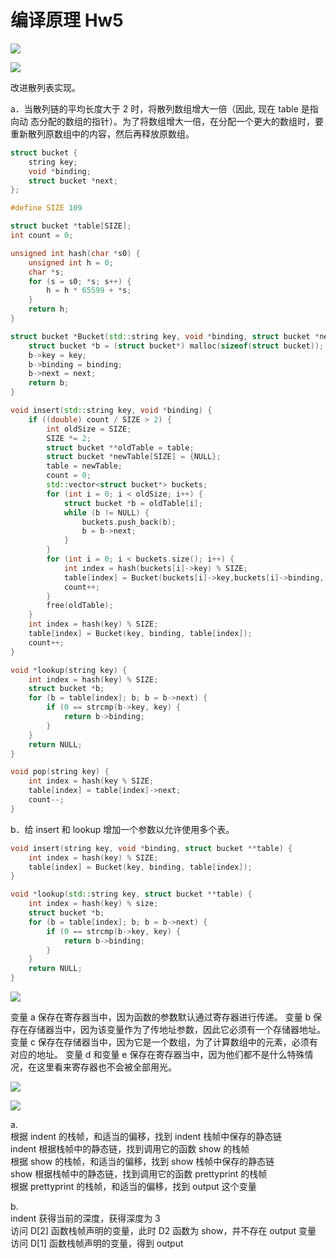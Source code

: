 # 编译原理 Hw5

![](img/0b8557b50a1f24d1c4bdf3950815d52a_MD5.png)

![](img/5b375e910a2e1635baa2d40e631ad2c3_MD5.png)

改进散列表实现。

a．当散列链的平均长度大于 2 时，将散列数组增大一倍（因此, 现在 table 是指向动 态分配的数组的指针）。为了将数组增大一倍，在分配一个更大的数组时，要重新散列原数组中的内容，然后再释放原数组。

```c++
struct bucket {
    string key;
    void *binding;
    struct bucket *next;
};

#define SIZE 109

struct bucket *table[SIZE];
int count = 0;

unsigned int hash(char *s0) {
    unsigned int h = 0;
    char *s;
    for (s = s0; *s; s++) {
        h = h * 65599 + *s;
    }
    return h;
}

struct bucket *Bucket(std::string key, void *binding, struct bucket *next) {
    struct bucket *b = (struct bucket*) malloc(sizeof(struct bucket));
    b->key = key;
    b->binding = binding;
    b->next = next;
    return b;
}

void insert(std::string key, void *binding) {
    if ((double) count / SIZE > 2) {
        int oldSize = SIZE;
        SIZE *= 2;
        struct bucket **oldTable = table; 
        struct bucket *newTable[SIZE] = {NULL};
        table = newTable;
        count = 0;
		std::vector<struct bucket*> buckets;
        for (int i = 0; i < oldSize; i++) {
            struct bucket *b = oldTable[i];
            while (b != NULL) {
                buckets.push_back(b);
                b = b->next;
            }
        }
        for (int i = 0; i < buckets.size(); i++) {
            int index = hash(buckets[i]->key) % SIZE;
			table[index] = Bucket(buckets[i]->key,buckets[i]->binding, table[index]);
            count++;
        }
        free(oldTable);
    }
    int index = hash(key) % SIZE;
    table[index] = Bucket(key, binding, table[index]);
    count++;
}

void *lookup(string key) {
    int index = hash(key) % SIZE;
    struct bucket *b;
    for (b = table[index]; b; b = b->next) {
        if (0 == strcmp(b->key, key) {
            return b->binding;
        }
    }
    return NULL;
}

void pop(string key) {
    int index = hash(key % SIZE;
    table[index] = table[index]->next;
    count--;
}
```

b．给 insert 和 lookup 增加一个参数以允许使用多个表。

```c++
void insert(string key, void *binding, struct bucket **table) {
    int index = hash(key) % SIZE;
    table[index] = Bucket(key, binding, table[index]);
}

void *lookup(std::string key, struct bucket **table) {
    int index = hash(key) % size;
    struct bucket *b;
    for (b = table[index]; b; b = b->next) {
        if (0 == strcmp(b->key, key) {
            return b->binding;
        }
    }
    return NULL;
}
```

![](img/b6cedad1adead8066d362099d15b1a46_MD5.png)

变量 a 保存在寄存器当中，因为函数的参数默认通过寄存器进行传递。
变量 b 保存在存储器当中，因为该变量作为了传地址参数，因此它必须有一个存储器地址。
变量 c 保存在存储器当中，因为它是一个数组，为了计算数组中的元素，必须有对应的地址。
变量 d 和变量 e 保存在寄存器当中，因为他们都不是什么特殊情况，在这里看来寄存器也不会被全部用光。

![](img/6772b42ad6fcc2f1182d0046318caf37_MD5.png)

![](img/19a29c18181b09d2ddacd954fcd1153f_MD5.png)

a.  
根据 indent 的栈帧，和适当的偏移，找到 indent 栈帧中保存的静态链  
indent 根据栈帧中的静态链，找到调用它的函数 show 的栈帧  
根据 show 的栈帧，和适当的偏移，找到 show 栈帧中保存的静态链  
show 根据栈帧中的静态链，找到调用它的函数 prettyprint 的栈帧  
根据 prettyprint 的栈帧，和适当的偏移，找到 output 这个变量

b.  
indent 获得当前的深度，获得深度为 3  
访问 D\[2\] 函数栈帧声明的变量，此时 D2 函数为 show，并不存在 output 变量  
访问 D\[1\] 函数栈帧声明的变量，得到 output
